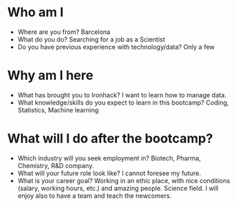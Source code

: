 # Who am I

* Where are you from? Barcelona 
* What do you do? Searching for a job as a Scientist
* Do you have previous experience with technology/data? Only a few

# Why am I here

* What has brought you to Ironhack? I want to learn how to manage data.
* What knowledge/skills do you expect to learn in this bootcamp? Coding, Statistics, Machine learning

# What will I do after the bootcamp?

* Which industry will you seek employment in? Biotech, Pharma, Chemistry, R&D company. 
* What will your future role look like? I cannot foresee my future. 
* What is your career goal? Working in an ethic place, with nice conditions (salary, working hours, etc.) and amazing people. Science field. I will enjoy also to have a team and teach the newcomers. 
